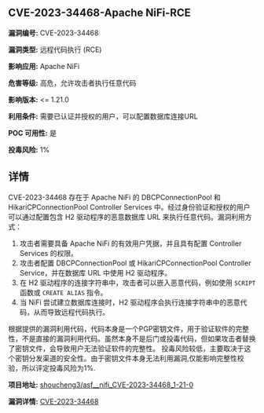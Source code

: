 ## CVE-2023-34468-Apache NiFi-RCE

**漏洞编号:** CVE-2023-34468

**漏洞类型:** 远程代码执行 (RCE)

**影响应用:** Apache NiFi

**危害等级:** 高危，允许攻击者执行任意代码

**影响版本:** <= 1.21.0

**利用条件:** 需要已认证并授权的用户，可以配置数据库连接URL

**POC 可用性:** 是

**投毒风险:** 1%

## 详情

CVE-2023-34468 存在于 Apache NiFi 的 DBCPConnectionPool 和 HikariCPConnectionPool Controller Services 中。经过身份验证和授权的用户可以通过配置包含 H2 驱动程序的恶意数据库 URL 来执行任意代码。漏洞利用方式：

1.  攻击者需要具备 Apache NiFi 的有效用户凭据，并且具有配置 Controller Services 的权限。
2.  攻击者配置 DBCPConnectionPool 或 HikariCPConnectionPool Controller Service，并在数据库 URL 中使用 H2 驱动程序。
3.  在 H2 驱动程序的连接字符串中，攻击者可以嵌入恶意代码，例如使用 `SCRIPT` 函数或 `CREATE ALIAS` 指令。
4.  当 NiFi 尝试建立数据库连接时，H2 驱动程序会执行连接字符串中的恶意代码，从而导致远程代码执行。

根据提供的漏洞利用代码，代码本身是一个PGP密钥文件，用于验证软件的完整性，不是直接的漏洞利用代码。虽然本身不是后门或投毒代码，但如果攻击者替换了密钥文件，会导致用户无法验证软件的完整性。 投毒风险较低，主要取决于这个密钥分发渠道的安全性。由于密钥文件本身无法利用漏洞,仅能影响完整性校验，所以评定投毒风险为1%.

**项目地址:** [shoucheng3/asf__nifi_CVE-2023-34468_1-21-0](https://github.com/shoucheng3/asf__nifi_CVE-2023-34468_1-21-0)

**漏洞详情:** [CVE-2023-34468](https://nvd.nist.gov/vuln/detail/CVE-2023-34468)